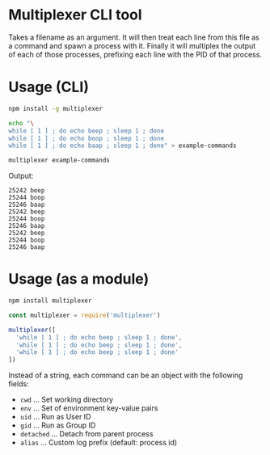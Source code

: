# Multiplexer CLI tool

Takes a filename as an argument. It will then treat each line from this file as a command and spawn a process with it. Finally it will multiplex the output of each of those processes, prefixing each line with the PID of that process.

# Usage (CLI)

``` sh
npm install -g multiplexer
```

``` sh
echo "\
while [ 1 ] ; do echo beep ; sleep 1 ; done
while [ 1 ] ; do echo boop ; sleep 1 ; done
while [ 1 ] ; do echo baap ; sleep 1 ; done" > example-commands

multiplexer example-commands
```

Output:

```
25242 beep
25244 boop
25246 baap
25242 beep
25244 boop
25246 baap
25242 beep
25244 boop
25246 baap
```

# Usage (as a module)

``` sh
npm install multiplexer
```

``` js
const multiplexer = require('multiplexer')

multiplexer([
  'while [ 1 ] ; do echo beep ; sleep 1 ; done',
  'while [ 1 ] ; do echo beep ; sleep 1 ; done',
  'while [ 1 ] ; do echo beep ; sleep 1 ; done'
])
```

Instead of a string, each command can be an object with the following fields:

* `cwd` ... Set working directory
* `env` ... Set of environment key-value pairs
* `uid` ... Run as User ID
* `gid` ... Run as Group ID
* `detached` ... Detach from parent process
* `alias` ... Custom log prefix (default: process id)
